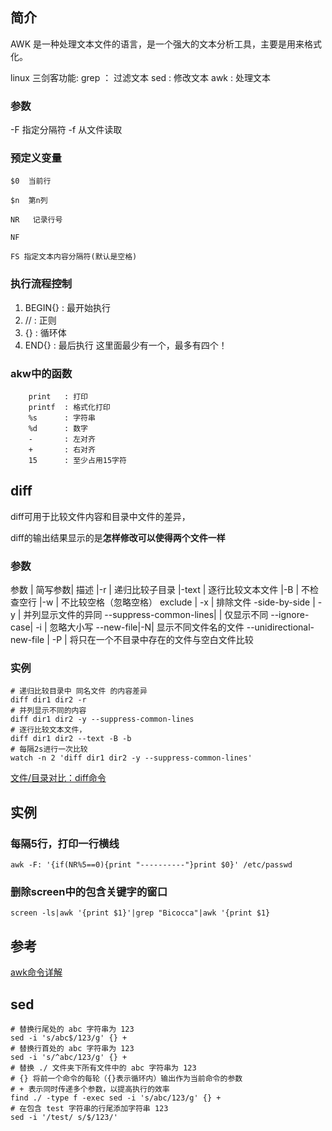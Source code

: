 ## 简介
AWK 是一种处理文本文件的语言，是一个强大的文本分析工具，主要是用来格式化。

linux 三剑客功能:
grep ： 过滤文本
sed  :  修改文本
awk  :  处理文本


### 参数
-F 指定分隔符
-f 从文件读取

### 预定义变量
```text
$0  当前行

$n  第n列

NR   记录行号

NF

FS 指定文本内容分隔符(默认是空格)
```

### 执行流程控制
1. BEGIN{}	: 最开始执行
2. //		: 正则
3. {}		: 循环体
4. END{}	: 最后执行
这里面最少有一个，最多有四个！

### akw中的函数
```text
	print	: 打印
	printf	: 格式化打印
	%s		: 字符串
	%d		: 数字
	-		: 左对齐
	+		: 右对齐
	15		: 至少占用15字符
```

## diff
diff可用于比较文件内容和目录中文件的差异，

diff的输出结果显示的是**怎样修改可以使得两个文件一样**
### 参数
参数 | 简写参数| 描述
|-r | 递归比较子目录
|-text | 逐行比较文本文件
|-B | 不检查空行
|-w | 不比较空格（忽略空格）
exclude | -x | 排除文件
-side-by-side | -y | 并列显示文件的异同
--suppress-common-lines| | 仅显示不同
--ignore-case| -i	| 忽略大小写
--new-file|-N| 显示不同文件名的文件
--unidirectional-new-file | -P	| 将只在一个不目录中存在的文件与空白文件比较
### 实例
```shell
# 递归比较目录中 同名文件 的内容差异
diff dir1 dir2 -r 
# 并列显示不同的内容
diff dir1 dir2 -y --suppress-common-lines
# 逐行比较文本文件，
diff dir1 dir2 --text -B -b
# 每隔2s进行一次比较
watch -n 2 'diff dir1 dir2 -y --suppress-common-lines'
```
[文件/目录对比：diff命令](https://www.cnblogs.com/amyzhu/p/13466049.html)

## 实例
### 每隔5行，打印一行横线
```Shell
awk -F: '{if(NR%5==0){print "----------"}print $0}' /etc/passwd
```
### 删除screen中的包含关键字的窗口
```shell
screen -ls|awk '{print $1}'|grep "Bicocca"|awk '{print $1}
```
## 参考
[awk命令详解](https://www.cnblogs.com/zhengyan6/p/16290156.html)

## sed

```shell
# 替换行尾处的 abc 字符串为 123
sed -i 's/abc$/123/g' {} +
# 替换行首处的 abc 字符串为 123
sed -i 's/^abc/123/g' {} +
# 替换 ./ 文件夹下所有文件中的 abc 字符串为 123
# {} 将前一个命令的每轮（{}表示循环内）输出作为当前命令的参数
# + 表示同时传递多个参数，以提高执行的效率
find ./ -type f -exec sed -i 's/abc/123/g' {} +
# 在包含 test 字符串的行尾添加字符串 123
sed -i '/test/ s/$/123/'
```